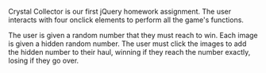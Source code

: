 Crystal Collector is our first jQuery homework assignment.
The user interacts with four onclick elements to perform all the game's functions.

The user is given a random number that they must reach to win.
Each image is given a hidden random number.
The user must click the images to add the hidden number to their haul, winning if they reach the number exactly, losing if they go over.